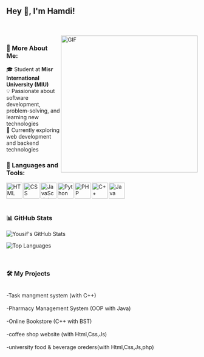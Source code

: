 ## Hey 👋, I'm Hamdi!

<br/>
<br/>

<img align="right" alt="GIF" src="https://raw.githubusercontent.com/rahul-jha98/rahul-jha98/main/techstack.gif" width="360px"/>
  
### 🧐 More About Me:

🎓 Student at **Misr International University (MIU)**  
💡 Passionate about software development, problem-solving, and learning new technologies  
🚀 Currently exploring web development and backend technologies 
<br>

### 🔨 Languages and Tools:
<a href="https://developer.mozilla.org/en-US/docs/Web/HTML" target="_blank"> 
  <img align="left" alt="HTML" height="42px" src="https://raw.githubusercontent.com/rahul-jha98/github_readme_icons/main/language_and_tools/square/html/html.svg"> 
</a>
<a href="https://developer.mozilla.org/en-US/docs/Web/CSS" target="_blank"> 
  <img align="left" alt="CSS" height="42px" src="https://raw.githubusercontent.com/rahul-jha98/github_readme_icons/main/language_and_tools/square/css/css.svg"> 
</a>
<a href="https://developer.mozilla.org/en-US/docs/Web/JavaScript" target="_blank"> 
  <img align="left" alt="JavaScript" height="42px" src="https://raw.githubusercontent.com/rahul-jha98/github_readme_icons/main/language_and_tools/square/javascript/javascript.svg"> 
</a>
<a href="https://www.python.org" target="_blank"> 
  <img align="left" alt="Python" height="42px" src="https://raw.githubusercontent.com/rahul-jha98/github_readme_icons/main/language_and_tools/square/python/python.svg"> 
</a>
<a href="https://www.php.net/" target="_blank"> 
  <img align="left" alt="PHP" height="42px" src="https://raw.githubusercontent.com/rahul-jha98/github_readme_icons/main/language_and_tools/square/php/php.svg"> 
</a>
<a href="https://isocpp.org/" target="_blank"> 
  <img align="left" alt="C++" height="42px" src="https://raw.githubusercontent.com/rahul-jha98/github_readme_icons/main/language_and_tools/square/c%2B%2B/c%2B%2B.svg"> 
</a>
<a href="https://www.java.com" target="_blank"> 
  <img align="left" alt="Java" height="42px" src="https://raw.githubusercontent.com/rahul-jha98/github_readme_icons/main/language_and_tools/square/java/java.svg"> 
</a>

<br clear="left"/>


<br>

### 📊 GitHub Stats

![Yousif's GitHub Stats](https://github-readme-stats.vercel.app/api?username=YOUR_GITHUB_USERNAME&show_icons=true&theme=transparent)

![Top Languages](https://github-readme-stats.vercel.app/api/top-langs/?username=YOUR_GITHUB_USERNAME&layout=compact&theme=transparent)



<br>

### 🛠️ My Projects
<br>-Task mangment system (with C++)<br>
<br>-Pharmacy Management System (OOP with Java)<br>
<br>-Online Bookstore (C++ with BST)<br>
<br>-coffee shop website (with Html,Css,Js)<br>
<br>-university food & beverage oreders(with Html,Css,Js,php)<br>


